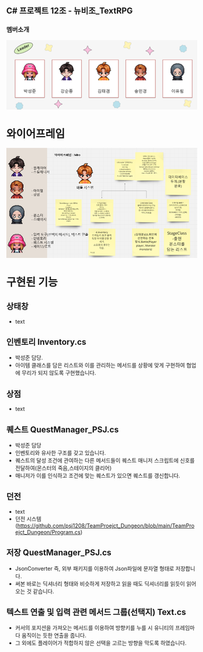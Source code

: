## C# 프로젝트 12조 - 뉴비조_TextRPG

### 멤버소개 

![image](/README/introduce.png)  

# 와이어프레임
![image](/README/wireframe.png)  

# 구현된 기능
## 상태창
- text
## 인벤토리 Inventory.cs
- 박성준 담당. 
- 아이템 클래스를 담은 리스트와 이를 관리하는 메서드를 상황에 맞게 구현하여 협업에 무리가 되지 않도록 구현했습니다.
## 상점
- text
## 퀘스트 QuestManager_PSJ.cs
- 박성준 담당
- 인벤토리와 유사한 구조를 갖고 있습니다.
- 퀘스트의 달성 조건에 관여하는 다른 메서드들이 퀘스트 매니저 스크립트에 신호를 전달하여(몬스터의 죽음,스테이지의 클리어)
- 매니저가 이를 인식하고 조건에 맞는 퀘스트가 있으면 퀘스트를 갱신합니다.
## 던전
- text
- 던전 시스템(https://github.com/psj1208/TeamProejct_Dungeon/blob/main/TeamProejct_Dungeon/Program.cs)
## 저장 QuestManager_PSJ.cs
- JsonConverter 즉, 외부 패키지를 이용하여 Json파일에 문자열 형태로 저장합니다.
- 써본 바로는 딕셔너리 형태와 비슷하게 저장하고 읽을 때도 딕셔너리를 읽듯이 읽어오는 것 같습니다.
## 텍스트 연출 및 입력 관련 메서드 그룹(선택지) Text.cs
- 커서의 포지션을 가져오는 메서드를 이용하여 방향키를 누를 시 유니티의 프레임마다 움직이는 듯한 연출을 줍니다.
- 그 외에도 플레이어가 적합하지 않은 선택을 고르는 방향을 막도록 하였습니다.
